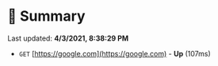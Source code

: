 # 📖 Summary
Last updated: **4/3/2021, 8:38:29 PM**

- `GET` [https://google.com](https://google.com) - **Up** (107ms)
